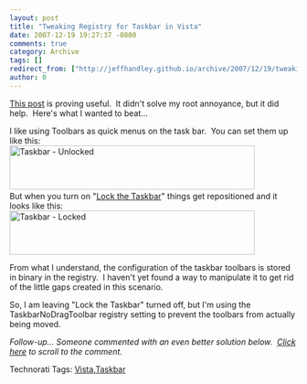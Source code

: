 ```yaml
---
layout: post
title: "Tweaking Registry for Taskbar in Vista"
date: 2007-12-19 19:27:37 -0800
comments: true
category: Archive
tags: []
redirect_from: ["http://jeffhandley.github.io/archive/2007/12/19/tweaking-registry-for-taskbar-in-vista.aspx"]
author: 0
---
```

<!-- more -->
<p><a href="http://jalaj.net/2007/11/28/tweaking-registry-for-task-bar-in-vista/" target="_blank">This post</a> is proving useful.  It didn't solve my root annoyance, but it did help.  Here's what I wanted to beat...</p>  <p>I like using Toolbars as quick menus on the task bar.  You can set them up like this:    <br /><img style="border-top-width: 0px; border-left-width: 0px; border-bottom-width: 0px; border-right-width: 0px" height="77" alt="Taskbar - Unlocked" src="http://blog.jeffhandley.com/Images/PostImages/TweakingRegistryforTaskbarinVista_A121/image.png" width="429" border="0" />  <br />But when you turn on "<a href="http://botenanna.vox.com/library/audio/6a00cdf7e7bdd5094f00cdf3a2edd9cb8f.html" target="_blank">Lock the Taskbar</a>" things get repositioned and it looks like this:     <br /><a href="http://blog.jeffhandley.com/Images/PostImages/TweakingRegistryforTaskbarinVista_A121/image_3.png"><img style="border-top-width: 0px; border-left-width: 0px; border-bottom-width: 0px; border-right-width: 0px" height="77" alt="Taskbar - Locked" src="http://blog.jeffhandley.com/Images/PostImages/TweakingRegistryforTaskbarinVista_A121/image_thumb.png" width="429" border="0" /></a> </p>  <p>From what I understand, the configuration of the taskbar toolbars is stored in binary in the registry.  I haven't yet found a way to manipulate it to get rid of the little gaps created in this scenario.</p>  <p>So, I am leaving "Lock the Taskbar" turned off, but I'm using the TaskbarNoDragToolbar registry setting to prevent the toolbars from actually being moved.</p>  <p><em>Follow-up… Someone commented with an even better solution below.  <a href="http://blog.jeffhandley.com/archive/2007/12/19/35.aspx#271">Click here</a> to scroll to the comment.</em></p>  <div class="wlWriterSmartContent" id="scid:0767317B-992E-4b12-91E0-4F059A8CECA8:759dbcad-c09f-4b4d-82cd-b7cadd2901a1" style="padding-right: 0px; display: inline; padding-left: 0px; padding-bottom: 0px; margin: 0px; padding-top: 0px">Technorati Tags: <a href="http://technorati.com/tags/Vista" rel="tag">Vista</a>,<a href="http://technorati.com/tags/Taskbar" rel="tag">Taskbar</a></div>

